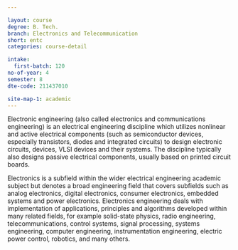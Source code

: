 ```yaml
---

layout: course
degree: B. Tech.
branch: Electronics and Telecommunication
short: entc
categories: course-detail

intake:
  first-batch: 120
no-of-year: 4
semester: 8
dte-code: 211437010

site-map-1: academic
---
```



Electronic engineering (also called electronics and communications engineering) is an electrical engineering discipline which utilizes nonlinear and active electrical components (such as semiconductor devices, especially transistors, diodes and integrated circuits) to design electronic circuits, devices, VLSI devices and their systems. The discipline typically also designs passive electrical components, usually based on printed circuit boards.

Electronics is a subfield within the wider electrical engineering academic subject but denotes a broad engineering field that covers subfields such as analog electronics, digital electronics, consumer electronics, embedded systems and power electronics. Electronics engineering deals with implementation of applications, principles and algorithms developed within many related fields, for example solid-state physics, radio engineering, telecommunications, control systems, signal processing, systems engineering, computer engineering, instrumentation engineering, electric power control, robotics, and many others.
